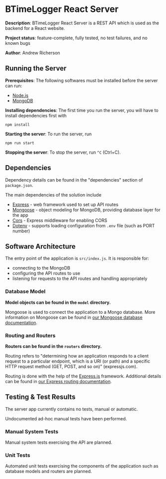 # BTimeLogger React Server

**Description**: BTimeLogger React Server is a REST API which is used
as the backend for a React website.

**Project status**: feature-complete, fully tested, no test failures, and no known bugs

**Author**: Andrew Richerson

## Running the Server

**Prerequisites**: The following softwares must be installed before the server can run:

-   [Node.js](https://nodejs.org/en/)
-   [MongoDB](https://www.mongodb.com/)

**Installing dependencies**: The first time you run the server, you will have to install dependencies first with

```
npm install
```

**Starting the server**: To run the server, run

```
npm run start
```

**Stopping the server**: To stop the server, run `^C` (Ctrl+C).

## Dependencies

Dependency details can be found in the "dependencies" section of `package.json`.

The main dependencies of the solution include

-   [Express](https://www.npmjs.com/package/express) - web framework used to set up API routes
-   [Mongoose](https://www.npmjs.com/package/mongoose) - object modeling for MongoDB, providing database layer for the app
-   [Cors](https://expressjs.com/en/resources/middleware/cors.html) - Express middleware for enabling CORS
-   [Dotenv](https://www.npmjs.com/package/dotenv) - supports loading configuration from `.env` file (such as PORT number)

## Software Architecture

The entry point of the application is `src/index.js`. It is responsible for:

-   connecting to the MongoDB
-   configuring the API routes to use
-   listening for requests to the API routes and handling appropriately

### Database Model

**Model objects can be found in the `model` directory.**

Mongoose is used to connect the application to a Mongo database. More information on Mongoose can be found in [our Mongoose database documentation](./documentation/mongoose-database.md).

### Routing and Routers

**Routers can be found in the `routers` directory.**

Routing refers to "determining how an application responds to a client request to a particular endpoint, which is a URI (or path) and a specific HTTP request method (GET, POST, and so on)" (expressjs.com).

Routing is done with the help of the [Express.js](expressjs.com) framework. Additional details can be found in [our Express routing documentation](./documentation/express-routing.md).

## Testing & Test Results

The server app currently contains no tests, manual or automatic.

Undocumented ad-hoc manual tests have been performed.

### Manual System Tests

Manual system tests exercising the API are planned.

### Unit Tests

Automated unit tests exercising the components of the application such as
database models and routers are planned.
